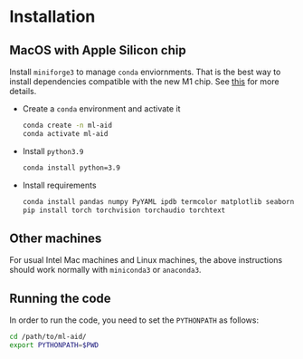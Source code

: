 
# Installation

## MacOS with Apple Silicon chip

Install `miniforge3` to manage `conda` enviornments. That is the best way to install dependencies compatible with the new M1 chip. See [this](https://bpiyush.github.io/ml-engg-docs/mac_m1.html) for more details.

* Create a `conda` environment and activate it
  ```bash
  conda create -n ml-aid
  conda activate ml-aid
  ```
* Install `python3.9`
  ```bash
  conda install python=3.9
  ```
* Install requirements
  ```bash
  conda install pandas numpy PyYAML ipdb termcolor matplotlib seaborn
  pip install torch torchvision torchaudio torchtext
  ```

## Other machines

For usual Intel Mac machines and Linux machines, the above instructions should work normally with `miniconda3` or `anaconda3`.

## Running the code

In order to run the code, you need to set the `PYTHONPATH` as follows:
```bash
cd /path/to/ml-aid/
export PYTHONPATH=$PWD
```
